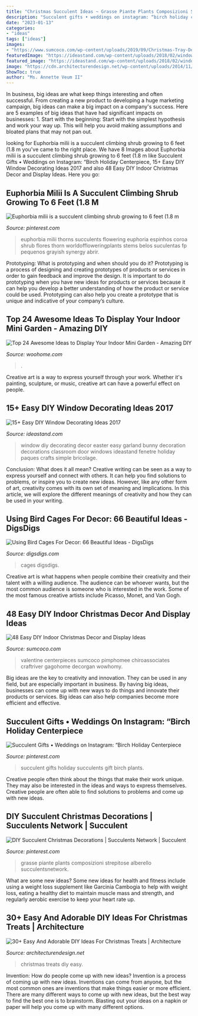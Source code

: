 ```yaml
---
title: "Christmas Succulent Ideas ~ Grasse Piante Plants Composizioni Strepitose Alberello Succulentsnetwork"
description: "Succulent gifts • weddings on instagram: “birch holiday centerpiece"
date: "2023-01-13"
categories:
- "ideas"
tags: ["ideas"]
images:
- "https://www.sumcoco.com/wp-content/uploads/2019/09/Christmas-Tray-Decor-14.jpg"
featuredImage: "https://ideastand.com/wp-content/uploads/2018/02/window-decorating-diy/4-window-decorating-diy-ideas.jpg"
featured_image: "https://ideastand.com/wp-content/uploads/2018/02/window-decorating-diy/4-window-decorating-diy-ideas.jpg"
image: "https://cdn.architecturendesign.net/wp-content/uploads/2014/11/AD-DIY-Christmas-Treats-Anyone-Can-Make-25.jpg"
ShowToc: true
author: "Ms. Annette Veum II"
---
```



In business, big ideas are what keep things interesting and often successful. From creating a new product to developing a huge marketing campaign, big ideas can make a big impact on a company's success. Here are 5 examples of big ideas that have had significant impacts on businesses: 1. Start with the beginning: Start with the simplest hypothesis and work your way up. This will help you avoid making assumptions and bloated plans that may not pan out. 
	

		
looking for Euphorbia milii is a succulent climbing shrub growing to 6 feet (1.8 m you've came to the right place. We have 8 Images about Euphorbia milii is a succulent climbing shrub growing to 6 feet (1.8 m like Succulent Gifts • Weddings on Instagram: “Birch Holiday Centerpiece, 15+ Easy DIY Window Decorating Ideas 2017 and also 48 Easy DIY Indoor Christmas Decor and Display Ideas. Here you go:
		
    
## Euphorbia Milii Is A Succulent Climbing Shrub Growing To 6 Feet (1.8 M

<img loading=lazy src="https://i.pinimg.com/736x/5e/fa/0b/5efa0b677e2bb1e8c725545977af79fe.jpg" onerror="this.onerror=null;this.src='https://tse3.mm.bing.net/th?id=OIP.QL-c0SgZe5I7pZfXr5EUCgAAAA&amp;pid=15.1';" alt="Euphorbia milii is a succulent climbing shrub growing to 6 feet (1.8 m">

_Source: pinterest.com_

>euphorbia milii thorns succulents flowering euphoria espinhos coroa shrub flores thorn worldoffloweringplants stems belos suculentas fp pequenos grayish synergy abrir. 

	

Prototyping: What is prototyping and when should you do it?
Prototyping is a process of designing and creating prototypes of products or services in order to gain feedback and improve the design. It is important to do prototyping when you have new ideas for products or services because it can help you develop a better understanding of how the product or service could be used. Prototyping can also help you create a prototype that is unique and indicative of your company’s culture.

    
## Top 24 Awesome Ideas To Display Your Indoor Mini Garden - Amazing DIY

<img loading=lazy src="https://www.woohome.com/wp-content/uploads/2016/04/indoor-garden-projects-7.jpg" onerror="this.onerror=null;this.src='https://tse2.mm.bing.net/th?id=OIP.Jg8ZkFUgalnN1LSGhJEcLQHaPZ&amp;pid=15.1';" alt="Top 24 Awesome Ideas to Display Your Indoor Mini Garden - Amazing DIY">

_Source: woohome.com_

>. 

	

Creative art is a way to express yourself through your work. Whether it's painting, sculpture, or music, creative art can have a powerful effect on people.

    
## 15+ Easy DIY Window Decorating Ideas 2017

<img loading=lazy src="https://ideastand.com/wp-content/uploads/2018/02/window-decorating-diy/4-window-decorating-diy-ideas.jpg" onerror="this.onerror=null;this.src='https://tse2.mm.bing.net/th?id=OIP.42k2WcC-7TN_BO52r0qdowHaPB&amp;pid=15.1';" alt="15+ Easy DIY Window Decorating Ideas 2017">

_Source: ideastand.com_

>window diy decorating decor easter easy garland bunny decoration decorations classroom door windows ideastand fenetre holiday paques crafts simple bricolage. 

	

Conclusion: What does it all mean?
Creative writing can be seen as a way to express yourself and connect with others. It can help you find solutions to problems, or inspire you to create new ideas. However, like any other form of art, creativity comes with its own set of meaning and implications. In this article, we will explore the different meanings of creativity and how they can be used in your writing.

    
## Using Bird Cages For Decor: 66 Beautiful Ideas - DigsDigs

<img loading=lazy src="https://www.digsdigs.com/photos/using-bird-cages-for-home-decor-beautiful-ideas-9-554x782.jpg" onerror="this.onerror=null;this.src='https://tse4.mm.bing.net/th?id=OIP.mxbl0gVF784H_Uoh6FtQegHaKd&amp;pid=15.1';" alt="Using Bird Cages For Decor: 66 Beautiful Ideas - DigsDigs">

_Source: digsdigs.com_

>cages digsdigs. 

	

Creative art is what happens when people combine their creativity and their talent with a willing audience. The audience can be whoever wants, but the most common audience is someone who is interested in the work. Some of the most famous creative artists include Picasso, Monet, and Van Gogh.

    
## 48 Easy DIY Indoor Christmas Decor And Display Ideas

<img loading=lazy src="https://www.sumcoco.com/wp-content/uploads/2019/09/Christmas-Tray-Decor-14.jpg" onerror="this.onerror=null;this.src='https://tse3.mm.bing.net/th?id=OIP.j4TmO0qUtPDgwwOX4ce-cQHaNJ&amp;pid=15.1';" alt="48 Easy DIY Indoor Christmas Decor and Display Ideas">

_Source: sumcoco.com_

>valentine centerpieces sumcoco pimphomee chiroassociates craftriver gagohome decorgan wowhomy. 

	

Big ideas are the key to creativity and innovation. They can be used in any field, but are especially important in business. By having big ideas, businesses can come up with new ways to do things and innovate their products or services. Big ideas can also help companies become more efficient and effective.

    
## Succulent Gifts • Weddings On Instagram: “Birch Holiday Centerpiece

<img loading=lazy src="https://i.pinimg.com/736x/75/d8/dd/75d8dd990d273e2509e85731b51d2c24.jpg" onerror="this.onerror=null;this.src='https://tse2.mm.bing.net/th?id=OIP.Z4p0BOPlr1rxDTRRXPbbBAHaHa&amp;pid=15.1';" alt="Succulent Gifts • Weddings on Instagram: “Birch Holiday Centerpiece">

_Source: pinterest.com_

>succulent gifts holiday succulents gift birch plants. 

	

Creative people often think about the things that make their work unique. They may also be interested in the ideas and ways to express themselves. Creative people are often able to find solutions to problems and come up with new ideas.

    
## DIY Succulent Christmas Decorations | Succulents Network | Succulent

<img loading=lazy src="https://i.pinimg.com/736x/55/cd/b5/55cdb547f4440e4bc043ef5f1042c2b5.jpg" onerror="this.onerror=null;this.src='https://tse4.mm.bing.net/th?id=OIP.l79JeaImMVEJgb8nV7U9fQHaHa&amp;pid=15.1';" alt="DIY Succulent Christmas Decorations | Succulents Network | Succulent">

_Source: pinterest.com_

>grasse piante plants composizioni strepitose alberello succulentsnetwork. 

	

What are some new ideas?
Some new ideas for health and fitness include using a weight loss supplement like Garcinia Cambogia to help with weight loss, eating a healthy diet to maintain muscle mass and strength, and regularly aerobic exercise to keep your heart rate up.

    
## 30+ Easy And Adorable DIY Ideas For Christmas Treats | Architecture

<img loading=lazy src="https://cdn.architecturendesign.net/wp-content/uploads/2014/11/AD-DIY-Christmas-Treats-Anyone-Can-Make-25.jpg" onerror="this.onerror=null;this.src='https://tse2.mm.bing.net/th?id=OIP.RpPx8ERTjusPXIb6qPwjqQHaHa&amp;pid=15.1';" alt="30+ Easy And Adorable DIY Ideas For Christmas Treats | Architecture">

_Source: architecturendesign.net_

>christmas treats diy easy. 

	

Invention: How do people come up with new ideas?
Invention is a process of coming up with new ideas. Inventions can come from anyone, but the most common ones are inventions that make things easier or more efficient. There are many different ways to come up with new ideas, but the best way to find the best one is to brainstorm. Blasting out your ideas on a napkin or paper will help you come up with many different options.

